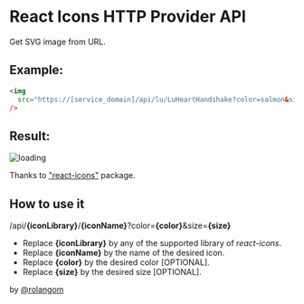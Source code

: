 # React Icons HTTP Provider API

Get SVG image from URL.

## Example:

```html
<img
  src="https://[service_domain]/api/lu/LuHeartHandshake?color=salmon&size=100"
/>
```

## Result:

![loading](/api/lu/LuHeartHandshake?color=salmon&size=100)

Thanks to ["react-icons"](https://react-icons.github.io/react-icons/) package.

## How to use it

/api/**{iconLibrary}**/**{iconName}**?color=**{color}**&size=**{size}**

- Replace **{iconLibrary}** by any of the supported library of _react-icons_.
- Replace **{iconName}** by the name of the desired icon.
- Replace **{color}** by the desired color \[OPTIONAL\].
- Replace **{size}** by the desired size \[OPTIONAL\].

by [@rolangom](https://x.com/rolangom)
